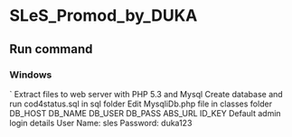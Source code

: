 # SLeS_Promod_by_DUKA

## Run command
### Windows
`
Extract files to web server with PHP 5.3 and Mysql
Create database and run cod4status.sql in sql folder 
Edit MysqliDb.php file in classes folder
    DB_HOST
    DB_NAME
    DB_USER
    DB_PASS
    ABS_URL
    ID_KEY
Default admin login details
    User Name: sles
    Password: duka123